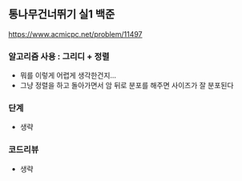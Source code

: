 
## 통나무건너뛰기 실1 백준
https://www.acmicpc.net/problem/11497

### 알고리즘 사용 : 그리디 + 정렬
- 뭐를 이렇게 어렵게 생각한건지...
- 그냥 정렬을 하고 돌아가면서 암 뒤로 분포를 해주면 사이즈가 잘 분포된다

### 단계
- 생략

### 코드리뷰
- 생략
